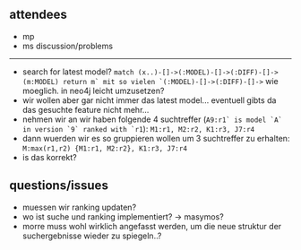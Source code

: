 attendees 
----------
* mp
* ms
discussion/problems 
--------------------

* search for latest model? ```match (x..)-[]->(:MODEL)-[]->(:DIFF)-[]->(m:MODEL) return m` mit so vielen `(:MODEL)-[]->(:DIFF)-[]->``` wie moeglich. in neo4j leicht umzusetzen?
* wir wollen aber gar nicht immer das latest model... eventuell gibts da das gesuchte feature nicht mehr...
* nehmen wir an wir haben folgende 4 suchtreffer (```A9:r1` is model `A` in version `9` ranked with `r1```): ```M1:r1, M2:r2, K1:r3, J7:r4```
* dann wuerden wir es so gruppieren wollen um 3 suchtreffer zu erhalten: ```M:max(r1,r2) {M1:r1, M2:r2}, K1:r3, J7:r4```
* is das korrekt?

questions/issues 
-----------------
* muessen wir ranking updaten?
* wo ist suche und ranking implementiert? -> masymos?
* morre muss wohl wirklich angefasst werden, um die neue struktur der suchergebnisse wieder zu spiegeln..?
